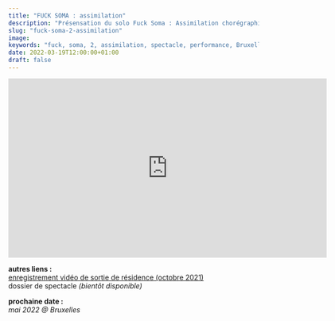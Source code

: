 ```yaml
---
title: "FUCK SOMA : assimilation"
description: "Présensation du solo Fuck Soma : Assimilation chorégraphié par Mehdi Mojahid"
slug: "fuck-soma-2-assimilation"
image:
keywords: "fuck, soma, 2, assimilation, spectacle, performance, Bruxelles"
date: 2022-03-19T12:00:00+01:00
draft: false
---
```

 <iframe title="vimeo-player" src="https://player.vimeo.com/video/635297019?h=74bab19f78" width="640" height="360" frameborder="0" allowfullscreen></iframe>

**autres liens :**    
[enregistrement vidéo de sortie de résidence (octobre 2021)](https://vimeo.com/635094011)  
dossier de spectacle *(bientôt disponible)* 

**prochaine date :**  
*mai 2022 @ Bruxelles*


 
